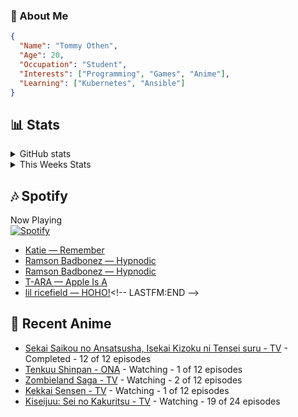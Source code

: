 ### 👋 About Me
```json
{
  "Name": "Tommy Othen",
  "Age": 20,
  "Occupation": "Student",
  "Interests": ["Programming", "Games", "Anime"],
  "Learning": ["Kubernetes", "Ansible"]
}
```

## 📊 Stats
<details>
  <summary>GitHub stats</summary>
  <a href="https://github.com/anuraghazra/github-readme-stats">
    <img src="https://github-readme-stats.vercel.app/api?username=DaSushiAsian&show_icons=true&count_private=true&hide=prs,issues">
  </a>
</details>

<details>
  <summary>This Weeks Stats</summary>
  <a href="https://github.com/anuraghazra/github-readme-stats">
    <img src="https://github-readme-stats.vercel.app/api/wakatime?username=DaSushiAsian&cache_seconds=1800&custom_title=Top Languages">
  </a>
</details>

## 🎶 Spotify
Now Playing\
[![Spotify](https://novatorem-dasushiasian.vercel.app/api/spotify)](https://open.spotify.com/user/g90805640970)
<!-- LASTFM:START -->
* [Katie — Remember](https://www.last.fm/music/Katie/_/Remember)
* [Ramson Badbonez — Hypnodic](https://www.last.fm/music/Ramson+Badbonez/_/Hypnodic)
* [Ramson Badbonez — Hypnodic](https://www.last.fm/music/Ramson+Badbonez/_/Hypnodic)
* [T-ARA — Apple Is A](https://www.last.fm/music/T-ARA/_/Apple+Is+A)
* [lil ricefield — HOHO!](https://www.last.fm/music/lil+ricefield/_/HOHO!)<!-- LASTFM:END -->

## 🗻 Recent Anime
<!-- ANIME-LIST:START -->
* [Sekai Saikou no Ansatsusha, Isekai Kizoku ni Tensei suru - TV](https://myanimelist.net/anime/47790/Sekai_Saikou_no_Ansatsusha_Isekai_Kizoku_ni_Tensei_suru) - Completed - 12 of 12 episodes
* [Tenkuu Shinpan - ONA](https://myanimelist.net/anime/43690/Tenkuu_Shinpan) - Watching - 1 of 12 episodes
* [Zombieland Saga - TV](https://myanimelist.net/anime/37976/Zombieland_Saga) - Watching - 2 of 12 episodes
* [Kekkai Sensen - TV](https://myanimelist.net/anime/24439/Kekkai_Sensen) - Watching - 1 of 12 episodes
* [Kiseijuu: Sei no Kakuritsu - TV](https://myanimelist.net/anime/22535/Kiseijuu__Sei_no_Kakuritsu) - Watching - 19 of 24 episodes<!-- ANIME-LIST:END -->
